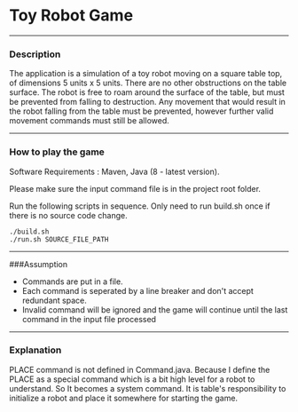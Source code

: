 
# Toy Robot Game


---

### Description

The application is a simulation of a toy robot moving on a square table top, of dimensions 5 units x 5 units. 
There are no other obstructions on the table surface. 
The robot is free to roam around the surface of the table, but must be prevented from falling to destruction.
Any movement that would result in the robot falling from the table must be prevented, however further valid movement commands must still be allowed.

---

### How to play the game

Software Requirements : Maven, Java (8 - latest version).

Please make sure the input command file is in the project root folder.

Run the following scripts in sequence. Only need to run build.sh once if there is no source code change.
```shell
./build.sh
./run.sh SOURCE_FILE_PATH
```

---
###Assumption
* Commands are put in a file.
* Each command is seperated by a line breaker and don't accept redundant space.
* Invalid command will be ignored and the game will continue until the last command in the input file processed

---
### Explanation
PLACE command is not defined in Command.java. Because I define the PLACE as a special command which is a  bit high level
for a robot to understand. So It becomes a system command. It is table's responsibility to initialize a robot and place
it somewhere for starting the game.